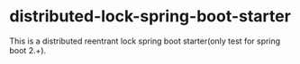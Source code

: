 # distributed-lock-spring-boot-starter
This is a distributed reentrant lock spring boot starter(only test for spring boot 2.+).
